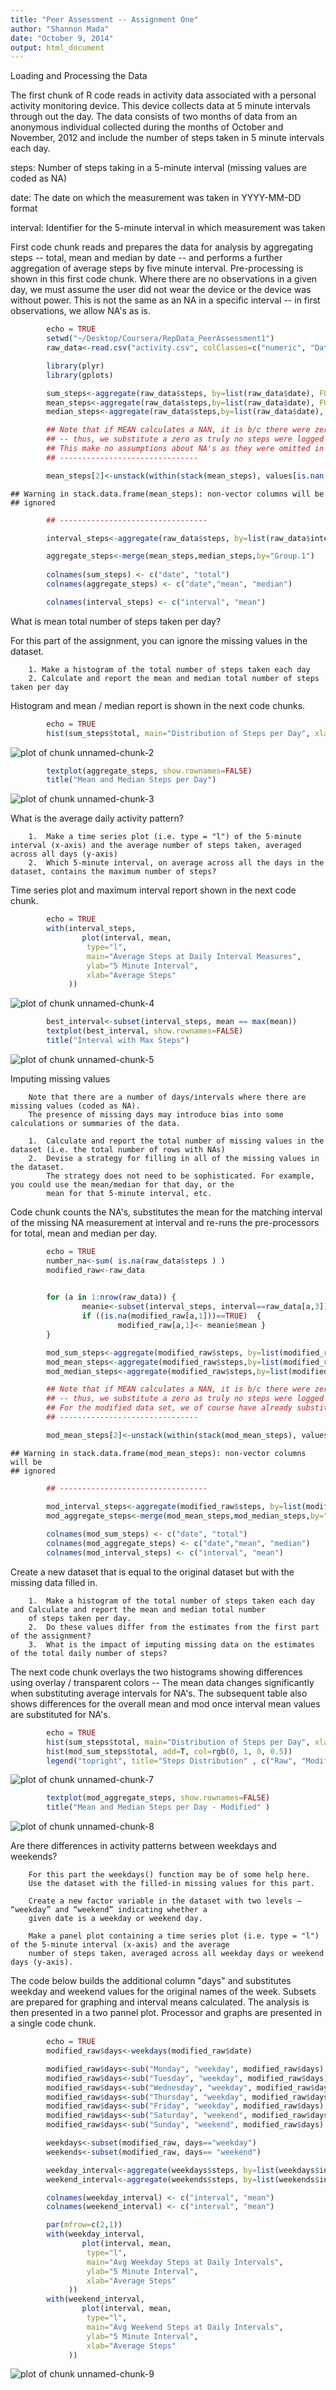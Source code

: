 ```yaml
---
title: "Peer Assessment -- Assignment One"
author: "Shannon Mada"
date: "October 9, 2014"
output: html_document
---
```


Loading and Processing the Data


The first chunk of R code reads in activity data associated with a personal activity monitoring device. This device collects data at 5 minute intervals through out the day. The data consists of two months of data from an anonymous individual collected during the months of October and November, 2012 and include the number of steps taken in 5 minute intervals each day. 

steps: Number of steps taking in a 5-minute interval (missing values are coded as NA)

date: The date on which the measurement was taken in YYYY-MM-DD format

interval: Identifier for the 5-minute interval in which measurement was taken


First code chunk reads and prepares the data for analysis by aggregating steps -- total, mean and median by date -- and performs a further aggregation of average steps by five minute interval.  Pre-processing is shown in this first code chunk.   Where there are no observations in a given day, we  must assume the user did not wear the device or the device was without power.  This is not the same as an NA in a specific interval -- in first observations, we allow NA's as is.


```r
        echo = TRUE
        setwd("~/Desktop/Coursera/RepData_PeerAssessment1")
        raw_data<-read.csv("activity.csv", colClasses=c("numeric", "Date", "numeric"))

        library(plyr)
        library(gplots)

        sum_steps<-aggregate(raw_data$steps, by=list(raw_data$date), FUN=sum, na.rm=TRUE)
        mean_steps<-aggregate(raw_data$steps,by=list(raw_data$date), FUN=mean, na.rm=TRUE)
        median_steps<-aggregate(raw_data$steps,by=list(raw_data$date), FUN=median, na.rm=TRUE)

        ## Note that if MEAN calculates a NAN, it is b/c there were zero observations for the day
        ## -- thus, we substitute a zero as truly no steps were logged
        ## This make no assumptions about NA's as they were omitted in the calculations above versus alternative assumptions
        ## -------------------------------

        mean_steps[2]<-unstack(within(stack(mean_steps), values[is.nan(values)] <- 0))
```

```
## Warning in stack.data.frame(mean_steps): non-vector columns will be
## ignored
```

```r
        ## ---------------------------------

        interval_steps<-aggregate(raw_data$steps, by=list(raw_data$interval), FUN=mean, na.rm=TRUE)

        aggregate_steps<-merge(mean_steps,median_steps,by="Group.1")
                               
        colnames(sum_steps) <- c("date", "total")                      
        colnames(aggregate_steps) <- c("date","mean", "median")

        colnames(interval_steps) <- c("interval", "mean")
```


What is mean total number of steps taken per day?

For this part of the assignment, you can ignore the missing values in the dataset.

        1. Make a histogram of the total number of steps taken each day
        2. Calculate and report the mean and median total number of steps taken per day

Histogram and mean / median report is shown in the next code chunks.


```r
        echo = TRUE
        hist(sum_steps$total, main="Distribution of Steps per Day", xlab="Steps", col="red")
```

![plot of chunk unnamed-chunk-2](figure/unnamed-chunk-2-1.png) 


```r
        textplot(aggregate_steps, show.rownames=FALSE)
        title("Mean and Median Steps per Day")
```

![plot of chunk unnamed-chunk-3](figure/unnamed-chunk-3-1.png) 


What is the average daily activity pattern?

        1.  Make a time series plot (i.e. type = "l") of the 5-minute interval (x-axis) and the average number of steps taken, averaged across all days (y-axis)
        2.  Which 5-minute interval, on average across all the days in the dataset, contains the maximum number of steps?
        
        
Time series plot and maximum interval report shown in the next code chunk.        


```r
        echo = TRUE
        with(interval_steps,
                plot(interval, mean, 
                 type="l", 
                 main="Average Steps at Daily Interval Measures",
                 ylab="5 Minute Interval",
                 xlab="Average Steps"
             ))
```

![plot of chunk unnamed-chunk-4](figure/unnamed-chunk-4-1.png) 


```r
        best_interval<-subset(interval_steps, mean == max(mean))
        textplot(best_interval, show.rownames=FALSE)
        title("Interval with Max Steps")
```

![plot of chunk unnamed-chunk-5](figure/unnamed-chunk-5-1.png) 


Imputing missing values

        Note that there are a number of days/intervals where there are missing values (coded as NA). 
        The presence of missing days may introduce bias into some calculations or summaries of the data.

        1.  Calculate and report the total number of missing values in the dataset (i.e. the total number of rows with NAs)
        2.  Devise a strategy for filling in all of the missing values in the dataset. 
            The strategy does not need to be sophisticated. For example, you could use the mean/median for that day, or the 
            mean for that 5-minute interval, etc.
            
Code chunk counts the NA's, substitutes the mean for the matching interval of the missing NA measurement at interval and re-runs the pre-processors for total, mean and median per day.


```r
        echo = TRUE
        number_na<-sum( is.na(raw_data$steps ) ) 
        modified_raw<-raw_data                                           ## new data frame for storing the modified data
      

        for (a in 1:nrow(raw_data)) {
                meanie<-subset(interval_steps, interval==raw_data[a,3])  ## load pre-calculated mean steps for matching interval
                if ((is.na(modified_raw[a,1]))==TRUE)  {                 ## replace the NA with the mean selected above 
                        modified_raw[a,1]<- meanie$mean }
        }

        mod_sum_steps<-aggregate(modified_raw$steps, by=list(modified_raw$date), FUN=sum, na.rm=TRUE)
        mod_mean_steps<-aggregate(modified_raw$steps,by=list(modified_raw$date), FUN=mean, na.rm=TRUE)
        mod_median_steps<-aggregate(modified_raw$steps,by=list(modified_raw$date), FUN=median, na.rm=TRUE)

        ## Note that if MEAN calculates a NAN, it is b/c there were zero observations for the day 
        ## -- thus, we substitute a zero as truly no steps were logged
        ## For the modified data set, we of course have already substituted MEAN for NA's.
        ## -------------------------------

        mod_mean_steps[2]<-unstack(within(stack(mod_mean_steps), values[is.nan(values)] <- 0))
```

```
## Warning in stack.data.frame(mod_mean_steps): non-vector columns will be
## ignored
```

```r
        ## ---------------------------------

        mod_interval_steps<-aggregate(modified_raw$steps, by=list(modified_raw$interval), FUN=mean, na.rm=TRUE)
        mod_aggregate_steps<-merge(mod_mean_steps,mod_median_steps,by="Group.1")
                               
        colnames(mod_sum_steps) <- c("date", "total")                      
        colnames(mod_aggregate_steps) <- c("date","mean", "median")
        colnames(mod_interval_steps) <- c("interval", "mean")
```


Create a new dataset that is equal to the original dataset but with the missing data filled in.

        1.  Make a histogram of the total number of steps taken each day and Calculate and report the mean and median total number 
        of steps taken per day. 
        2.  Do these values differ from the estimates from the first part of the assignment? 
        3.  What is the impact of imputing missing data on the estimates of the total daily number of steps?

The next code chunk overlays the two histograms showing differences using overlay / transparent colors -- 
The mean data changes significantly when substituting average intervals for NA's.
The subsequent table also shows differences for the overall mean and mod once interval mean values are substituted for NA's.  



```r
        echo = TRUE
        hist(sum_steps$total, main="Distribution of Steps per Day", xlab="Steps", col="red")
        hist(mod_sum_steps$total, add=T, col=rgb(0, 1, 0, 0.5))
        legend("topright", title="Steps Distribution" , c("Raw", "Modified"), fill=c("red", "green"))
```

![plot of chunk unnamed-chunk-7](figure/unnamed-chunk-7-1.png) 


```r
        textplot(mod_aggregate_steps, show.rownames=FALSE)
        title("Mean and Median Steps per Day - Modified" )
```

![plot of chunk unnamed-chunk-8](figure/unnamed-chunk-8-1.png) 


Are there differences in activity patterns between weekdays and weekends?

        For this part the weekdays() function may be of some help here. 
        Use the dataset with the filled-in missing values for this part.

        Create a new factor variable in the dataset with two levels – “weekday” and “weekend” indicating whether a 
        given date is a weekday or weekend day.

        Make a panel plot containing a time series plot (i.e. type = "l") of the 5-minute interval (x-axis) and the average 
        number of steps taken, averaged across all weekday days or weekend days (y-axis). 

The code below builds the additional column "days" and substitutes weekday and weekend values for the original names of the week.  Subsets are prepared for graphing and interval means calculated.  The analysis is then presented in a two pannel plot.  Processor and graphs are presented in a single code chunk.



```r
        echo = TRUE
        modified_raw$days<-weekdays(modified_raw$date)  

        modified_raw$days<-sub("Monday", "weekday", modified_raw$days)
        modified_raw$days<-sub("Tuesday", "weekday", modified_raw$days)
        modified_raw$days<-sub("Wednesday", "weekday", modified_raw$days)
        modified_raw$days<-sub("Thursday", "weekday", modified_raw$days)
        modified_raw$days<-sub("Friday", "weekday", modified_raw$days)
        modified_raw$days<-sub("Saturday", "weekend", modified_raw$days)
        modified_raw$days<-sub("Sunday", "weekend", modified_raw$days)

        weekdays<-subset(modified_raw, days=="weekday")
        weekends<-subset(modified_raw, days== "weekend")

        weekday_interval<-aggregate(weekdays$steps, by=list(weekdays$interval), FUN=mean, na.rm=TRUE)
        weekend_interval<-aggregate(weekends$steps, by=list(weekends$interval), FUN=mean, na.rm=TRUE)

        colnames(weekday_interval) <- c("interval", "mean")
        colnames(weekend_interval) <- c("interval", "mean")

        par(mfrow=c(2,1))
        with(weekday_interval,
                plot(interval, mean, 
                 type="l", 
                 main="Avg Weekday Steps at Daily Intervals",
                 ylab="5 Minute Interval",
                 xlab="Average Steps"
             ))
        with(weekend_interval,
                plot(interval, mean, 
                 type="l", 
                 main="Avg Weekend Steps at Daily Intervals",
                 ylab="5 Minute Interval",
                 xlab="Average Steps"
             ))
```

![plot of chunk unnamed-chunk-9](figure/unnamed-chunk-9-1.png) 
